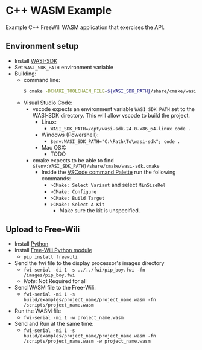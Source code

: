# C++ WASM Example

Example C++ FreeWili WASM application that exercises the API.

## Environment setup

- Install [WASI-SDK](https://github.com/WebAssembly/wasi-sdk/releases)
- Set `WASI_SDK_PATH` environment variable
- Building:
  - command line:
    ```bash
    $ cmake -DCMAKE_TOOLCHAIN_FILE=${WASI_SDK_PATH}/share/cmake/wasi-sdk.cmake -B build . && cmake --build build
    ```
  - Visual Studio Code:
    - vscode expects an environment variable `WASI_SDK_PATH` set to the WASI-SDK directory. This will allow vscode to build the project.
      - Linux:
        - `WASI_SDK_PATH=/opt/wasi-sdk-24.0-x86_64-linux code .`
      - Windows (Powershell):
        - `$env:WASI_SDK_PATH="C:\Path\To\wasi-sdk"; code .`
      - Mac OSX:
        - TODO
    - cmake expects to be able to find `${env:WASI_SDK_PATH}/share/cmake/wasi-sdk.cmake`
      - Inside the [VSCode command Palette](https://code.visualstudio.com/api/ux-guidelines/command-palette) run the following commands:
        - `>CMake: Select Variant` and select `MinSizeRel`
        - `>CMake: Configure`
        - `>CMake: Build Target`
        - `>CMake: Select A Kit`
          - Make sure the kit is unspecified.
  

## Upload to Free-Wili
- Install [Python](https://www.python.org/)
- Install [Free-Wili Python module](https://pypi.org/project/freewili/)
  - `pip install freewili`
- Send the fwi file to the display processor's images directory
  - `fwi-serial -di 1 -s ../../fwi/pip_boy.fwi -fn /images/pip_boy.fwi`
  - *Note:* Not Required for all
- Send WASM file to the Free-Wili:
  - `fwi-serial -mi 1 -s build/examples/project_name/project_name.wasm -fn /scripts/project_name.wasm`
- Run the WASM file
  - `fwi-serial -mi 1 -w project_name.wasm`
- Send and Run at the same time:
  - `fwi-serial -mi 1 -s build/examples/project_name/project_name.wasm -fn /scripts/project_name.wasm -w project_name.wasm`
